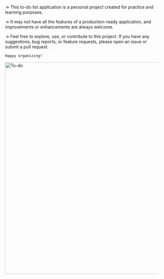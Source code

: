 -> This to-do list application is a personal project created for practice and learning purposes. 

-> It may not have all the features of a production-ready application, and improvements or enhancements are always welcome.

-> Feel free to explore, use, or contribute to this project. If you have any suggestions, bug reports, or feature requests, 
   please open an issue or submit a pull request.


    Happy organizing!




 <img width="692" alt="To-do" src="https://github.com/manjunath-dalavaye/todo_list/assets/111382056/955f1acf-93a9-4af6-80f5-8458c215bcd0">
